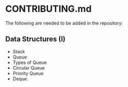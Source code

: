# CONTRIBUTING.md

The following are needed to be added in the repository: 
## Data Structures (I)
 - Stack
 - Queue
 - Types of Queue
 - Circular Queue
 - Priority Queue
 - Deque
